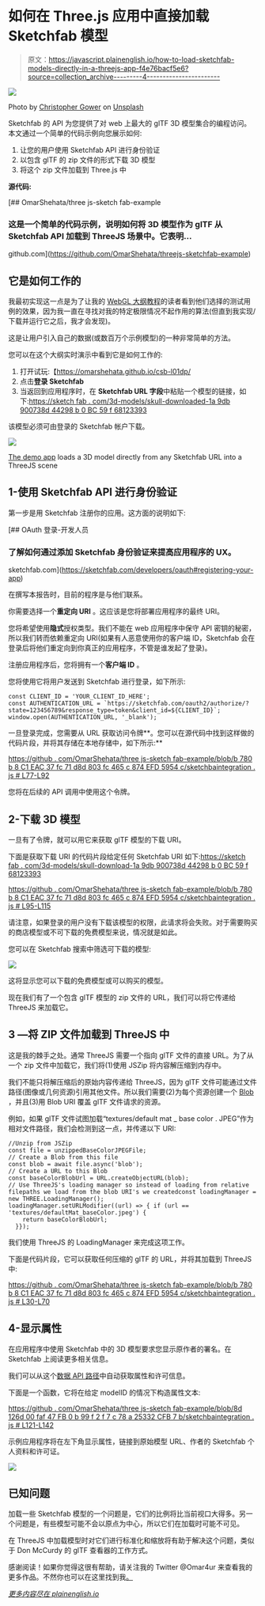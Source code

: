 # 如何在 Three.js 应用中直接加载 Sketchfab 模型

> 原文：<https://javascript.plainenglish.io/how-to-load-sketchfab-models-directly-in-a-threejs-app-f4e76bacf5e6?source=collection_archive---------4----------------------->

![](img/494198441b447245d974690c8c00476c.png)

Photo by [Christopher Gower](https://unsplash.com/@cgower?utm_source=medium&utm_medium=referral) on [Unsplash](https://unsplash.com?utm_source=medium&utm_medium=referral)

Sketchfab 的 API 为您提供了对 web 上最大的 glTF 3D 模型集合的编程访问。本文通过一个简单的代码示例向您展示如何:

1.  让您的用户使用 Sketchfab API 进行身份验证
2.  以包含 glTF 的 zip 文件的形式下载 3D 模型
3.  将这个 zip 文件加载到 Three.js 中

**源代码:**

[](https://github.com/OmarShehata/threejs-sketchfab-example) [## OmarShehata/three js-sketch fab-example

### 这是一个简单的代码示例，说明如何将 3D 模型作为 glTF 从 Sketchfab API 加载到 ThreeJS 场景中。它表明…

github.com](https://github.com/OmarShehata/threejs-sketchfab-example) 

## 它是如何工作的

我最初实现这一点是为了让我的 [WebGL 大纲教程](https://omar-shehata.medium.com/how-to-render-outlines-in-webgl-8253c14724f9)的读者看到他们选择的测试用例的效果，因为我一直在寻找对我的特定极限情况不起作用的算法(但直到我实现/下载并运行它之后，我才会发现)。

这是让用户引入自己的数据(或数百万个示例模型)的一种非常简单的方法。

您可以在这个大纲实时演示中看到它是如何工作的:

1.  打开试玩:【https://omarshehata.github.io/csb-l01dp/ 
2.  点击**登录 Sketchfab**
3.  当返回到应用程序时，在 **Sketchfab URL 字段**中粘贴一个模型的链接，如下:[https://sketch fab . com/3d-models/skull-downloaded-1a 9db 900738d 44298 b 0 BC 59 f 68123393](https://sketchfab.com/3d-models/skull-downloadable-1a9db900738d44298b0bc59f68123393)

该模型必须可由登录的 Sketchfab 帐户下载。

![](img/b563a8636c73455237bbe104a2cabe5d.png)

[The demo app](https://omarshehata.github.io/csb-l01dp/) loads a 3D model directly from any Sketchfab URL into a ThreeJS scene

## 1-使用 Sketchfab API 进行身份验证

第一步是用 Sketchfab 注册你的应用。这方面的说明如下:

 [## OAuth 登录-开发人员

### 了解如何通过添加 Sketchfab 身份验证来提高应用程序的 UX。

sketchfab.com](https://sketchfab.com/developers/oauth#registering-your-app) 

在撰写本报告时，目前的程序是与他们联系。

你需要选择一个**重定向 URI** 。这应该是您将部署应用程序的最终 URI。

您将希望使用**隐式**授权类型。我们不能在 web 应用程序中保守 API 密钥的秘密，所以我们转而依赖重定向 URI(如果有人恶意使用你的客户端 ID，Sketchfab 会在登录后将他们重定向到你真正的应用程序，不管是谁发起了登录)。

注册应用程序后，您将拥有一个**客户端 ID** 。

您将使用它将用户发送到 Sketchfab 进行登录，如下所示:

```
const CLIENT_ID = 'YOUR_CLIENT_ID_HERE';
const AUTHENTICATION_URL = `https://sketchfab.com/oauth2/authorize/?state=123456789&response_type=token&client_id=${CLIENT_ID}`;
window.open(AUTHENTICATION_URL, '_blank');
```

一旦登录完成，您需要从 URL 获取访问令牌**。您可以在源代码中找到这样做的代码片段，并将其存储在本地存储中，如下所示:**

[https://github . com/OmarShehata/three js-sketch fab-example/blob/b 780 b 8 C1 EAC 37 fc 71 d8d 803 fc 465 c 874 EFD 5954 c/sketchbaintegration . js # L77-L92](https://github.com/OmarShehata/threejs-sketchfab-example/blob/b780b8c1eac37fc71d8d803fc465c874efd5954c/SketchfabIntegration.js#L77-L92)

您将在后续的 API 调用中使用这个令牌。

## 2-下载 3D 模型

一旦有了令牌，就可以用它来获取 glTF 模型的下载 URI。

下面是获取下载 URI 的代码片段给定任何 Sketchfab URI 如下:[https://sketch fab . com/3d-models/skull-download-1a 9db 900738d 44298 b 0 BC 59 f 68123393](https://sketchfab.com/3d-models/skull-downloadable-1a9db900738d44298b0bc59f68123393)

[https://github . com/OmarShehata/three js-sketch fab-example/blob/b 780 b 8 C1 EAC 37 fc 71 d8d 803 fc 465 c 874 EFD 5954 c/sketchbaintegration . js # L95-L115](https://github.com/OmarShehata/threejs-sketchfab-example/blob/b780b8c1eac37fc71d8d803fc465c874efd5954c/SketchfabIntegration.js#L95-L115)

请注意，如果登录的用户没有下载该模型的权限，此请求将会失败。对于需要购买的商店模型或不可下载的免费模型来说，情况就是如此。

您可以在 Sketchfab 搜索中筛选可下载的模型:

![](img/caec69fc563602e6a5ca69ed936d6274.png)

这将显示您可以下载的免费模型或可以购买的模型。

现在我们有了一个包含 glTF 模型的 zip 文件的 URL，我们可以将它传递给 ThreeJS 来加载它。

## 3 —将 ZIP 文件加载到 ThreeJS 中

这是我的棘手之处。通常 ThreeJS 需要一个指向 glTF 文件的直接 URL。为了从一个 zip 文件中加载它，我们将(1)使用 JSZip 将内容解压缩到内存中。

我们不能只将解压缩后的原始内容传递给 ThreeJS，因为 glTF 文件可能通过文件路径(图像或几何资源)引用其他文件。所以我们需要(2)为每个资源创建一个 [Blob](https://developer.mozilla.org/en-US/docs/Web/API/Blob) ，并且(3)用 Blob URI 覆盖 glTF 文件请求的资源。

例如，如果 glTF 文件试图加载“textures/default mat _ base color . JPEG”作为相对文件路径，我们会检测到这一点，并传递以下 URI:

```
//Unzip from JSZip
const file = unzippedBaseColorJPEGFile;
// Create a Blob from this file
const blob = await file.async('blob');
// Create a URL to this Blob
const baseColorBlobUrl = URL.createObjectURL(blob);
// Use ThreeJS's loading manager so instead of loading from relative filepaths we load from the blob URI's we createdconst loadingManager = new THREE.LoadingManager();                            loadingManager.setURLModifier((url) => { if (url == 'textures/defaultMat_baseColor.jpeg') {
    return baseColorBlobUrl;
  }});
```

我们使用 ThreeJS 的 LoadingManager 来完成这项工作。

下面是代码片段，它可以获取任何压缩的 glTF 的 URL，并将其加载到 ThreeJS 中:

[https://github . com/OmarShehata/three js-sketch fab-example/blob/b 780 b 8 C1 EAC 37 fc 71 d8d 803 fc 465 c 874 EFD 5954 c/sketchbaintegration . js # L30-L70](https://github.com/OmarShehata/threejs-sketchfab-example/blob/b780b8c1eac37fc71d8d803fc465c874efd5954c/SketchfabIntegration.js#L30-L70)

## 4-显示属性

在应用程序中使用 Sketchfab 中的 3D 模型要求您显示原作者的署名。在 Sketchfab 上阅读更多相关信息。

我们可以从这个[数据 API 路径](https://docs.sketchfab.com/data-api/v3/index.html#!/models/get_v3_models_uid)中自动获取属性和许可信息。

下面是一个函数，它将在给定 modelID 的情况下构造属性文本:

[https://github . com/OmarShehata/three js-sketch fab-example/blob/8d 126d 00 faf 47 FB 0 b 99 f 2 f 7 c 78 a 25332 CFB 7 b/sketchbaintegration . js # L121-L142](https://github.com/OmarShehata/threejs-sketchfab-example/blob/8d126d00faf47fb0b99f9f2f7c78a25332ccfb7b/SketchfabIntegration.js#L121-L142)

示例应用程序将在左下角显示属性，链接到原始模型 URL、作者的 Sketchfab 个人资料和许可证。

![](img/2c43f1658126efdb47372786058b820b.png)

## 已知问题

加载一些 Sketchfab 模型的一个问题是，它们的比例将比当前视口大得多。另一个问题是，有些模型可能不会以原点为中心，所以它们在加载时可能不可见。

在 ThreeJS 中加载模型时对它们进行标准化和缩放将有助于解决这个问题，类似于 Don McCurdy 的 glTF 查看器的工作方式。

感谢阅读！如果你觉得这很有帮助，请关注我的 Twitter @Omar4ur 来查看我的更多作品。不然你也可以在这里找到我[。](https://omarshehata.me/)

[*更多内容尽在 plainenglish.io*](http://plainenglish.io/)